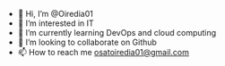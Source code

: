 - 👋 Hi, I’m @Oiredia01
- 👀 I’m interested in IT
- 🌱 I’m currently learning DevOps and cloud computing
- 💞️ I’m looking to collaborate on Github
- 📫 How to reach me osatoiredia01@gmail.com

<!---
Oiredia01/Oiredia01 is a ✨ special ✨ repository because its `README.md` (this file) appears on your GitHub profile.
You can click the Preview link to take a look at your changes.
--->
